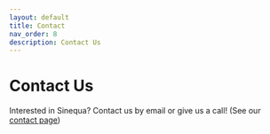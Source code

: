 ```yaml
---
layout: default
title: Contact
nav_order: 8
description: Contact Us
---
```


# Contact Us

Interested in Sinequa? Contact us by email or give us a call! (See our [contact page](https://www.sinequa.com/contact/))
